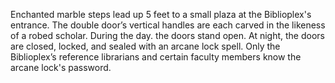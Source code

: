 Enchanted marble steps lead up 5 feet to a small plaza at the Biblioplex's entrance. The double door’s vertical handles are each carved in the likeness of a robed scholar. During the day. the doors stand open. At night, the doors are closed, locked, and sealed with an arcane lock spell. Only the Biblioplex’s reference librarians and certain faculty members know the arcane lock's password.